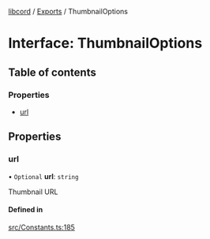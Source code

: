 [libcord](../README.md) / [Exports](../modules.md) / ThumbnailOptions

# Interface: ThumbnailOptions

## Table of contents

### Properties

- [url](ThumbnailOptions.md#url)

## Properties

### url

• `Optional` **url**: `string`

Thumbnail URL

#### Defined in

[src/Constants.ts:185](https://github.com/Libcord/libcord/blob/f2b4cca/src/Constants.ts#L185)
